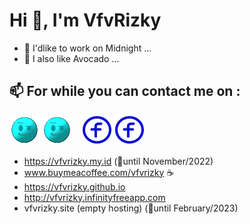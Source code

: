 # Hi 👋, I'm VfvRizky
- 🌙 I'dlike to work on Midnight ...
- 🥑 I also like Avocado ...

## 📫 For while you can contact me on :

[![website](./icon/web-cyan.svg)](https://vfvrizky.my.id#gh-light-mode-only)
[![website](./icon/web-cyan.svg)](https://vfvrizky.my.id#gh-dark-mode-only)
&nbsp;&nbsp;
[![website](./icon/fb-blue.svg)](https://id-id.facebook.com/risky.pernanda.16#gh-light-mode-only)
[![website](./icon/fb-blue.svg)](https://id-id.facebook.com/risky.pernanda.16#gh-dark-mode-only)
&nbsp;&nbsp;

- https://vfvrizky.my.id (📆until November/2022)
- www.buymeacoffee.com/vfvrizky ☕
- https://vfvrizky.github.io 
- http://vfvrizky.infinityfreeapp.com
- vfvrizky.site (empty hosting) (📆until February/2023)
<!---
VfvRizky/VfvRizky is a ✨ special ✨ repository because its `README.md` (this file) appears on your GitHub profile.
You can click the Preview link to take a look at your changes.
--->
